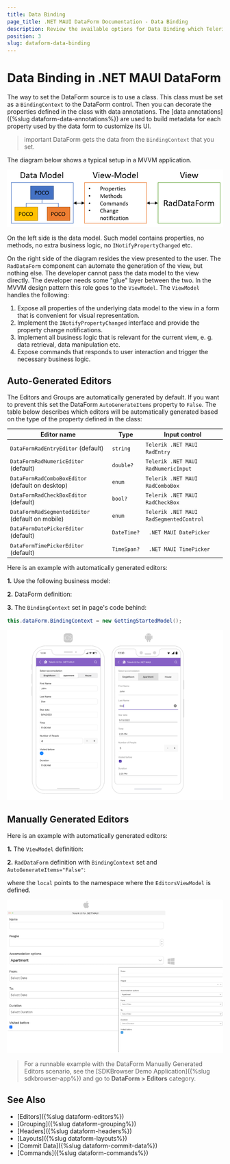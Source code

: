 ```yaml
---
title: Data Binding
page_title: .NET MAUI DataForm Documentation - Data Binding
description: Review the available options for Data Binding which Telerik UI for .NET MAUI DataForm control provides.
position: 3
slug: dataform-data-binding
---
```


# Data Binding in .NET MAUI DataForm

The way to set the DataForm source is to use a class. This class must be set as a `BindingContext` to the DataForm control. Then you can decorate the properties defined in the class with data annotations. The [data annotations]({%slug dataform-data-annotations%}) are used to build metadata for each property used by the data form to customize its UI.

>important DataForm gets the data from the `BindingContext` that you set.

The diagram below shows a typical setup in a MVVM application.

![.NET MAUI DataForm Data Binding](images/dataform-databinding.png)

On the left side is the data model. Such model contains properties, no methods, no extra business logic, no `INotifyPropertyChanged` etc.

On the right side of the diagram resides the view presented to the user. The `RadDataForm` component can automate the generation of the view, but nothing else. The developer cannot pass the data model to the view directly. The developer needs some "glue" layer between the two. In the MVVM design pattern this role goes to the `ViewModel`. The `ViewModel` handles the following:

1. Expose all properties of the underlying data model to the view in a form that is convenient for visual representation.
1. Implement the `INotifyPropertyChanged` interface and provide the property change notifications.
1. Implement all business logic that is relevant for the current view, e. g. data retrieval, data manipulation etc.
1. Expose commands that responds to user interaction and trigger the necessary business logic.

## Auto-Generated Editors

The Editors and Groups are automatically generated by default. If you want to prevent this set the DataForm `AutoGenerateItems` property to `False`. The table below describes which editors will be automatically generated based on the type of the property defined in the class:

| Editor name 		 | Type | Input control |
|--------------------|------------|-------|
| `DataFormRadEntryEditor` (default)		 | `string` | `Telerik .NET MAUI RadEntry` |
| `DataFormRadNumericEditor` (default)		 | `double?` | `Telerik .NET MAUI RadNumericInput` 
| `DataFormRadComboBoxEditor` (default on desktop)		 | `enum` | `Telerik .NET MAUI RadComboBox` |
| `DataFormRadCheckBoxEditor` (default)		 | `bool?` | `Telerik .NET MAUI RadCheckBox` |
| `DataFormRadSegmentedEditor` (default on mobile)		 | `enum` | `Telerik .NET MAUI RadSegmentedControl` |
| `DataFormDatePickerEditor` (default)	 | `DateTime?` | ` .NET MAUI DatePicker` |
| `DataFormTimePickerEditor` (default)		| `TimeSpan?` | ` .NET MAUI TimePicker` |

Here is an example with automatically generated editors:

**1.** Use the following business model:

<snippet id='dataform-gettingstarted-model'/>

**2.** DataForm definition:

<snippet id='dataform-gettingstarted-xaml'/>

**3.** The `BindingContext` set in page's code behind:

```C#
this.dataForm.BindingContext = new GettingStartedModel();
```

![.NET MAUI DataForm Auto-generated Editors](images/dataform-editors-auto-generated.png)

## Manually Generated Editors

Here is an example with automatically generated editors:

**1.** The `ViewModel` definition:

<snippet id='dataform-editors-model'/>

**2.** `RadDataForm` definition with `BindingContext` set and `AutoGenerateItems="False"`:

<snippet id='dataform-editors'/>

where the `local` points to the namespace where the `EditorsViewModel` is defined.

![.NET MAUI DataForm Manually Added Editors](images/dataform-editors-desktop.png)

> For a runnable example with the DataForm Manually Generated Editors scenario, see the [SDKBrowser Demo Application]({%slug sdkbrowser-app%}) and go to **DataForm > Editors** category.

## See Also

- [Editors]({%slug dataform-editors%})
- [Grouping]({%slug dataform-grouping%})
- [Headers]({%slug dataform-headers%})
- [Layouts]({%slug dataform-layouts%})
- [Commit Data]({%slug dataform-commit-data%})
- [Commands]({%slug dataform-commands%})